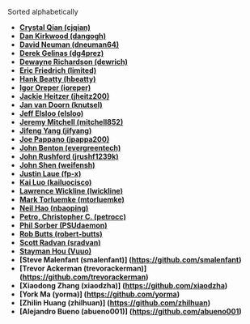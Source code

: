 Sorted alphabetically

* **[Crystal Qian (cjqian)](https://github.com/cjqian)**
* **[Dan Kirkwood (dangogh)](https://github.com/dangogh)**
* **[David Neuman (dneuman64)](https://github.com/dneuman64)**
* **[Derek Gelinas (dg4prez)](https://github.com/dg4prez)**
* **[Dewayne Richardson (dewrich)](https://github.com/dewrich)**
* **[Eric Friedrich (limited)](https://github.com/limited)**
* **[Hank Beatty (hbeatty)](https://github.com/hbeatty)**
* **[Igor Oreper (ioreper)](https://github.com/ioreper)**
* **[Jackie Heitzer (jheitz200)](https://github.com/jheitz200)**
* **[Jan van Doorn (knutsel)](https://github.com/knutsel)**
* **[Jeff Elsloo (elsloo)](https://github.com/elsloo)**
* **[Jeremy Mitchell (mitchell852)](https://github.com/mitchell852)**
* **[Jifeng Yang (jifyang)](https://github.com/jifyang)**
* **[Joe Pappano (jpappa200)](https://github.com/jpappa200)**
* **[John Benton (evergreentech)](https://github.com/evergreentech)**
* **[John Rushford (jrushf1239k)](https://github.com/jrushf1239k)**
* **[John Shen (weifensh)](https://github.com/weifensh)**
* **[Justin Laue (fp-x)](https://github.com/fp-x)**
* **[Kai Luo (kailuocisco)](https://github.com/kailuocisco)**
* **[Lawrence Wickline (lwickline)](https://github.com/lwickline)**
* **[Mark Torluemke (mtorluemke)](https://github.com/mtorluemke)**
* **[Neil Hao (nbaoping)](https://github.com/nbaoping)**
* **[Petro, Christopher C. (petrocc)](https://github.com/petrocc)**
* **[Phil Sorber (PSUdaemon)](https://github.com/PSUdaemon)**
* **[Rob Butts (robert-butts)](https://github.com/robert-butts)**
* **[Scott Radvan (sradvan)](https://github.com/sradvan)**
* **[Stayman Hou (Vuuo)](https://github.com/Vuuo)**
* **[Steve Malenfant (smalenfant)] (https://github.com/smalenfant)**
* **[Trevor Ackerman (trevorackerman)] (https://github.com/trevorackerman)**
* **[Xiaodong Zhang (xiaodzha)] (https://github.com/xiaodzha)**
* **[York Ma (yorma)] (https://github.com/yorma)**
* **[Zhilin Huang (zhilhuan)] (https://github.com/zhilhuan)**
* **[Alejandro Bueno (abueno001)] (https://github.com/abueno001)**

